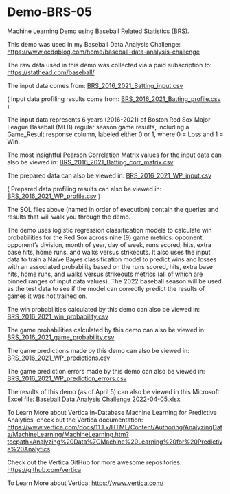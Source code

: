# Demo-BRS-05

Machine Learning Demo using Baseball Related Statistics (BRS).

This demo was used in my Baseball Data Analysis Challenge: https://www.ocdqblog.com/home/baseball-data-analysis-challenge

The raw data used in this demo was collected via a paid subscription to: https://stathead.com/baseball/ 

The input data comes from: [BRS_2016_2021_Batting_input.csv](https://github.com/ocdqblog/Vertica/blob/main/csv/BRS_2016_2021_Batting_input.csv)

( Input data profiling results come from: [BRS_2016_2021_Batting_profile.csv](https://github.com/ocdqblog/Vertica/blob/main/csv/BRS_2016_2021_Batting_profile.csv) )

The input data represents 6 years (2016-2021) of Boston Red Sox Major League Baseball (MLB) regular season game results, including a Game_Result response column, labeled either 0 or 1, where 0 = Loss and 1 = Win.

The most insightful Pearson Correlation Matrix values for the input data can also be viewed in: [BRS_2016_2021_Batting_corr_matrix.csv](https://github.com/ocdqblog/Vertica/blob/main/csv/BRS_2016_2021_Batting_corr_matrix.csv)

The prepared data can also be viewed in: [BRS_2016_2021_WP_input.csv](https://github.com/ocdqblog/Vertica/blob/main/csv/BRS_2016_2021_WP_input.csv)

( Prepared data profiling results can also be viewed in: [BRS_2016_2021_WP_profile.csv](https://github.com/ocdqblog/Vertica/blob/main/csv/BRS_2016_2021_WP_profile.csv) )

The SQL files above (named in order of execution) contain the queries and results that will walk you through the demo.

The demo uses logistic regression classification models to calculate win probabilities for the Red Sox across nine (9) game metrics: opponent, opponent’s division, month of year, day of week, runs scored, hits, extra base hits, home runs, and walks versus strikeouts. It also uses the input data to train a Naïve Bayes classification model to predict wins and losses with an associated probability based on the runs scored, hits, extra base hits, home runs, and walks versus strikeouts metrics (all of which are binned ranges of input data values). The 2022 baseball season will be used as the test data to see if the model can correctly predict the results of games it was not trained on.

The win probabilities calculated by this demo can also be viewed in: [BRS_2016_2021_win_probability.csv](https://github.com/ocdqblog/Vertica/blob/main/csv/BRS_2016_2021_win_probability.csv)

The game probabilities calculated by this demo can also be viewed in: [BRS_2016_2021_game_probability.csv](https://github.com/ocdqblog/Vertica/blob/main/csv/BRS_2016_2021_game_probability.csv)

The game predictions made by this demo can also be viewed in: [BRS_2016_2021_WP_predictions.csv](https://github.com/ocdqblog/Vertica/blob/main/csv/BRS_2016_2021_WP_predictions.csv)

The game prediction errors made by this demo can also be viewed in: [BRS_2016_2021_WP_prediction_errors.csv](https://github.com/ocdqblog/Vertica/blob/main/csv/BRS_2016_2021_WP_prediction_errors.csv)

The results of this demo (as of April 5) can also be viewed in this Microsoft Excel file: [Baseball Data Analysis Challenge 2022-04-05.xlsx](https://docs.google.com/spreadsheets/d/1AnWONcuCjqZ1bYkSGf9awVEeQQ-4m8W0/edit?ouid=106495683628010512160&rtpof=true&sd=true&usp=sharing)

To Learn More about Vertica In-Database Machine Learning for Predictive Analytics, check out the Vertica documentation: https://www.vertica.com/docs/11.1.x/HTML/Content/Authoring/AnalyzingData/MachineLearning/MachineLearning.htm?tocpath=Analyzing%20Data%7CMachine%20Learning%20for%20Predictive%20Analytics 

Check out the Vertica GitHub for more awesome repositories: https://github.com/vertica

To Learn More about Vertica: https://www.vertica.com/ 
